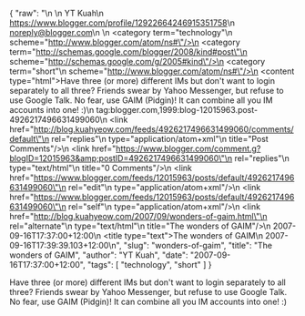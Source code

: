 {
  "raw": "<entry>\n  <author>\n    <name>YT Kuah</name>\n    <uri>https://www.blogger.com/profile/12922664246915351758</uri>\n    <email>noreply@blogger.com</email>\n  </author>\n  <category term=\"technology\"\n    scheme=\"http://www.blogger.com/atom/ns#\"/>\n  <category term=\"http://schemas.google.com/blogger/2008/kind#post\"\n    scheme=\"http://schemas.google.com/g/2005#kind\"/>\n  <category term=\"short\"\n    scheme=\"http://www.blogger.com/atom/ns#\"/>\n  <content type=\"html\">Have three (or more) different IMs but don't want to login separately to all three? Friends swear by Yahoo Messenger, but refuse to use Google Talk. No fear, use GAIM (Pidgin)! It can combine all you IM accounts into one! :)</content>\n  <id>tag:blogger.com,1999:blog-12015963.post-4926217496631499060</id>\n  <link href=\"http://blog.kuahyeow.com/feeds/4926217496631499060/comments/default\"\n    rel=\"replies\"\n    type=\"application/atom+xml\"\n    title=\"Post Comments\"/>\n  <link href=\"https://www.blogger.com/comment.g?blogID=12015963&amp;postID=4926217496631499060\"\n    rel=\"replies\"\n    type=\"text/html\"\n    title=\"0 Comments\"/>\n  <link href=\"https://www.blogger.com/feeds/12015963/posts/default/4926217496631499060\"\n    rel=\"edit\"\n    type=\"application/atom+xml\"/>\n  <link href=\"https://www.blogger.com/feeds/12015963/posts/default/4926217496631499060\"\n    rel=\"self\"\n    type=\"application/atom+xml\"/>\n  <link href=\"http://blog.kuahyeow.com/2007/09/wonders-of-gaim.html\"\n    rel=\"alternate\"\n    type=\"text/html\"\n    title=\"The wonders of GAIM\"/>\n  <published>2007-09-16T17:37:00+12:00</published>\n  <title type=\"text\">The wonders of GAIM</title>\n  <updated>2007-09-16T17:39:39.103+12:00</updated>\n</entry>",
  "slug": "wonders-of-gaim",
  "title": "The wonders of GAIM",
  "author": "YT Kuah",
  "date": "2007-09-16T17:37:00+12:00",
  "tags": [
    "technology",
    "short"
  ]
}

Have three (or more) different IMs but don't want to login separately to all three? Friends swear by Yahoo Messenger, but refuse to use Google Talk. No fear, use GAIM (Pidgin)! It can combine all you IM accounts into one! :)